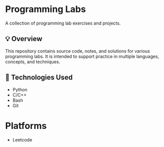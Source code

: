 # Programming Labs

A collection of programming lab exercises and projects.

## 💡 Overview

This repository contains source code, notes, and solutions for various programming labs. It is intended to support practice in multiple languages, concepts, and techniques.

## 🧰 Technologies Used

- Python
- C/C++
- Bash
- Git

# Platforms
- Leetcode
